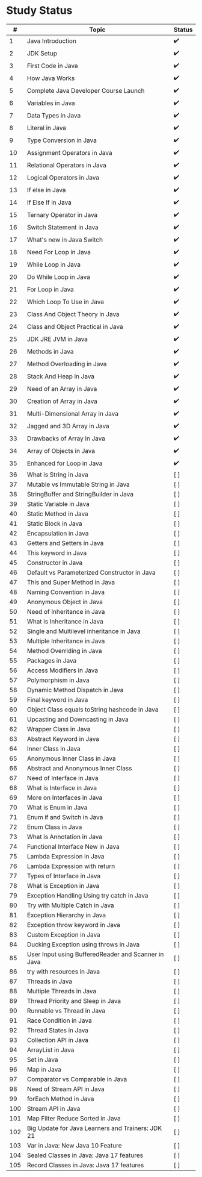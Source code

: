 # Study Status

| #   | Topic                                               | Status             |
| --- | ----------------------------------------------------| -------------------|
| 1   | Java Introduction                                   | :heavy_check_mark: |
| 2   | JDK Setup                                           | :heavy_check_mark: |
| 3   | First Code in Java                                  | :heavy_check_mark: |
| 4   | How Java Works                                      | :heavy_check_mark: |
| 5   | Complete Java Developer Course Launch               | :heavy_check_mark: |
| 6   | Variables in Java                                   | :heavy_check_mark: |
| 7   | Data Types in Java                                  | :heavy_check_mark: |
| 8   | Literal in Java                                     | :heavy_check_mark: |
| 9   | Type Conversion in Java                             | :heavy_check_mark: |
| 10  | Assignment Operators in Java                        | :heavy_check_mark: |
| 11  | Relational Operators in Java                        | :heavy_check_mark: |
| 12  | Logical Operators in Java                           | :heavy_check_mark: |
| 13  | If else in Java                                     | :heavy_check_mark: |
| 14  | If Else If in Java                                  | :heavy_check_mark: |
| 15  | Ternary Operator in Java                            | :heavy_check_mark: |
| 16  | Switch Statement in Java                            | :heavy_check_mark: |
| 17  | What's new in Java Switch                           | :heavy_check_mark: |
| 18  | Need For Loop in Java                               | :heavy_check_mark: |
| 19  | While Loop in Java                                  | :heavy_check_mark: |
| 20  | Do While Loop in Java                               | :heavy_check_mark: |
| 21  | For Loop in Java                                    | :heavy_check_mark: |
| 22  | Which Loop To Use in Java                           | :heavy_check_mark: |
| 23  | Class And Object Theory in Java                     | :heavy_check_mark: |
| 24  | Class and Object Practical in Java                  | :heavy_check_mark: |
| 25  | JDK JRE JVM in Java                                 | :heavy_check_mark: |
| 26  | Methods in Java                                     | :heavy_check_mark: |
| 27  | Method Overloading in Java                          | :heavy_check_mark: |
| 28  | Stack And Heap in Java                              | :heavy_check_mark: |
| 29  | Need of an Array in Java                            | :heavy_check_mark: |
| 30  | Creation of Array in Java                           | :heavy_check_mark: |
| 31  | Multi-Dimensional Array in Java                     | :heavy_check_mark: |
| 32  | Jagged and 3D Array in Java                         | :heavy_check_mark: |
| 33  | Drawbacks of Array in Java                          | :heavy_check_mark: |
| 34  | Array of Objects in Java                            | :heavy_check_mark: |
| 35  | Enhanced for Loop in Java                           | :heavy_check_mark: |
| 36  | What is String in Java                              | [ ]             |
| 37  | Mutable vs Immutable String in Java                 | [ ]             |
| 38  | StringBuffer and StringBuilder in Java              | [ ]             |
| 39  | Static Variable in Java                             | [ ]             |
| 40  | Static Method in Java                               | [ ]             |
| 41  | Static Block in Java                                | [ ]             |
| 42  | Encapsulation in Java                               | [ ]             |
| 43  | Getters and Setters in Java                         | [ ]             |
| 44  | This keyword in Java                                | [ ]             |
| 45  | Constructor in Java                                 | [ ]             |
| 46  | Default vs Parameterized Constructor in Java        | [ ]             |
| 47  | This and Super Method in Java                       | [ ]             |
| 48  | Naming Convention in Java                           | [ ]             |
| 49  | Anonymous Object in Java                            | [ ]             |
| 50  | Need of Inheritance in Java                         | [ ]             |
| 51  | What is Inheritance in Java                         | [ ]             |
| 52  | Single and Multilevel inheritance in Java           | [ ]             |
| 53  | Multiple Inheritance in Java                        | [ ]             |
| 54  | Method Overriding in Java                           | [ ]             |
| 55  | Packages in Java                                    | [ ]             |
| 56  | Access Modifiers in Java                            | [ ]             |
| 57  | Polymorphism in Java                                | [ ]             |
| 58  | Dynamic Method Dispatch in Java                     | [ ]             |
| 59  | Final keyword in Java                               | [ ]             |
| 60  | Object Class equals toString hashcode in Java       | [ ]             |
| 61  | Upcasting and Downcasting in Java                   | [ ]             |
| 62  | Wrapper Class in Java                               | [ ]             |
| 63  | Abstract Keyword in Java                            | [ ]             |
| 64  | Inner Class in Java                                 | [ ]             |
| 65  | Anonymous Inner Class in Java                       | [ ]             |
| 66  | Abstract and Anonymous Inner Class                  | [ ]             |
| 67  | Need of Interface in Java                           | [ ]             |
| 68  | What is Interface in Java                           | [ ]             |
| 69  | More on Interfaces in Java                          | [ ]             |
| 70  | What is Enum in Java                                | [ ]             |
| 71  | Enum if and Switch in Java                          | [ ]             |
| 72  | Enum Class in Java                                  | [ ]             |
| 73  | What is Annotation in Java                          | [ ]             |
| 74  | Functional Interface New in Java                    | [ ]             |
| 75  | Lambda Expression in Java                           | [ ]             |
| 76  | Lambda Expression with return                       | [ ]             |
| 77  | Types of Interface in Java                          | [ ]             |
| 78  | What is Exception in Java                           | [ ]             |
| 79  | Exception Handling Using try catch in Java          | [ ]             |
| 80  | Try with Multiple Catch in Java                     | [ ]             |
| 81  | Exception Hierarchy in Java                         | [ ]             |
| 82  | Exception throw keyword in Java                     | [ ]             |
| 83  | Custom Exception in Java                            | [ ]             |
| 84  | Ducking Exception using throws in Java              | [ ]             |
| 85  | User Input using BufferedReader and Scanner in Java | [ ]             |
| 86  | try with resources in Java                          | [ ]             |
| 87  | Threads in Java                                     | [ ]             |
| 88  | Multiple Threads in Java                            | [ ]             |
| 89  | Thread Priority and Sleep in Java                   | [ ]             |
| 90  | Runnable vs Thread in Java                          | [ ]             |
| 91  | Race Condition in Java                              | [ ]             |
| 92  | Thread States in Java                               | [ ]             |
| 93  | Collection API in Java                              | [ ]             |
| 94  | ArrayList in Java                                   | [ ]             |
| 95  | Set in Java                                         | [ ]             |
| 96  | Map in Java                                         | [ ]             |
| 97  | Comparator vs Comparable in Java                    | [ ]             |
| 98  | Need of Stream API in Java                          | [ ]             |
| 99  | forEach Method in Java                              | [ ]             |
| 100 | Stream API in Java                                  | [ ]             |
| 101 | Map Filter Reduce Sorted in Java                    | [ ]             |
| 102 | Big Update for Java Learners and Trainers: JDK 21   | [ ]             |
| 103 | Var in Java: New Java 10 Feature                    | [ ]             |
| 104 | Sealed Classes in Java: Java 17 features            | [ ]             |
| 105 | Record Classes in Java: Java 17 features            | [ ]             |
